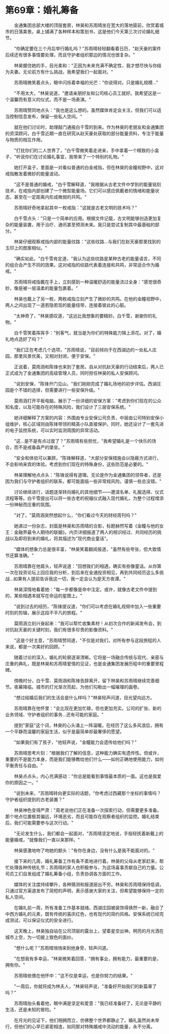 # 第69章：婚礼筹备

　　金通集团总部大楼的顶层套房，林昊和苏雨晴坐在宽大的落地窗前，欣赏着城市的日落美景。桌上铺满了各种样本和策划书，这是他们今天第三次讨论婚礼细节。

　　"你确定要在三个月后举行婚礼吗？"苏雨晴轻轻翻看着日历，"赵天豪的案件后续还有很多事情要处理，而且守护者组织那边的情况也很复杂。"

　　林昊握住她的手，目光柔和："正因为未来充满不确定性，我才想尽快与你结为夫妻。无论前方有什么挑战，我希望我们一起面对。"

　　苏雨晴微笑着点头，眼中闪烁着幸福的光芒："你说得对。只是婚礼规模..."

　　"不用太大，"林昊说道，"邀请亲朋好友和公司核心员工就好。我希望这是一个温馨而有意义的仪式，而不是一场表演。"

　　苏雨晴赞同地点头："我也是这么想的。虽然媒体肯定会关注，但我们可以适当控制信息发布，保留一些私人空间。"

　　就在他们讨论时，助理敲门通报白千雪的到来。作为林昊的老朋友和金通集团的资深顾问，白千雪近期一直在研究从赵天豪处获取的部分能量资料，专注于能量与物质的相互作用。

　　"打扰你们的二人世界了，"白千雪微笑着走进来，手中拿着一个精致的小盒子，"听说你们在讨论婚礼事宜，我带来了一个特别的礼物。"

　　她打开盒子，里面是一对看似普通的白金戒指，但在林昊的金瞳视野中，这对戒指散发着微妙的能量波动。

　　"这不是普通的婚戒，"白千雪解释道，"我根据从古老文件中学到的能量铭刻技术，在戒指内部创建了一个微型能量场。它们可以感应佩戴者的情绪和能量状态，甚至在一定距离内形成微弱的共鸣。"

　　苏雨晴好奇地拿起其中一枚戒指："这就是古老文明的技术吗？"

　　白千雪点头："只是一个简单的应用。根据文件记载，古文明能够创造更加复杂的能量装置，用于治疗、通讯甚至预测未来。我只是尝试复制其中最基础的部分。"

　　林昊仔细观察戒指内部的能量纹路："这些纹路...与我们在赵天豪那里找到的玉印上的图案相似。"

　　"确实如此，"白千雪肯定道，"我认为这些纹路是某种古老的能量语言，不同的组合会产生不同的效果。这对戒指的纹路代表着连接和共鸣，非常适合作为婚戒。"

　　苏雨晴将戒指戴在手上，立刻感到一种温暖舒适的能量流过全身："感觉很奇妙，像是被一层温柔的能量包裹着。"

　　林昊也戴上了另一枚，两枚戒指立刻产生了微妙的共鸣。在他的金瞳视野中，两人之间出现了一道若隐若现的能量纽带，连接着彼此的心脏。

　　"太神奇了，"林昊感叹道，"这远比我想象的要精妙。白千雪，谢谢你的礼物。"

　　白千雪笑着挥挥手："别客气，就当是为你们的特殊能力锦上添花。对了，婚礼地点选好了吗？"

　　"我们正在考虑几个选项，"苏雨晴说，"目前倾向于在西湖边的一处私人庄园，那里风景优美，又相对封闭，便于安保。"

　　正说着，莫雨涵和陈锋也来到了套房。自从对抗赵天豪的行动结束后，两人已正式成为了金通集团的高级管理人员，同时担任林昊的私人安保顾问。

　　"说到安保，"陈锋开门见山，"我们刚刚完成了婚礼场地的初步评估。西湖庄园是个不错的选择，但需要进行一些安保升级。"

　　莫雨涵打开平板电脑，展示了一份详细的安保方案："考虑到你们现在的公众知名度，以及可能存在的特殊风险，我们设计了三层安保系统。"

　　她详细解释了方案的内容：外围由专业安保公司负责，中层由公司特别安保小组维护，核心区域则由陈锋带领的精英小队直接保护。同时，她还设计了一套先进的电子监控系统，可以实时监测周围的异常活动。

　　"这...是不是有点过度了？"苏雨晴有些担忧，"我希望婚礼是一个快乐的场合，而不是戒备森严的堡垒。"

　　"安全和体验可以兼顾，"陈锋解释道，"大部分安保措施会以隐蔽方式进行，不会影响来宾的体验。考虑到你们现在的特殊身份，这些防范是必要的。"

　　林昊理解地点点头："陈锋说得有道理。无论是作为金通集团的领导者，还是因为我们与守护者组织的联系，都可能面临一些非常规风险。谨慎一些总没错。"

　　讨论继续进行，话题逐渐转向婚礼的其他细节——邀请名单、礼服选择、仪式流程等等。白千雪提出可以将一些古老的祝福仪式融入现代婚礼，为整个过程增添一份神秘而庄重的氛围。

　　"对了，"莫雨涵突然想起什么，"你们看过今天的财经周刊吗？"

　　她递过一份杂志，封面是林昊和苏雨晴的合影，标题赫然写着《金瞳与他的女王：金融界最令人期待的联姻》。内页详细报道了两人的相识经过、共同经历的挑战以及即将到来的婚礼，将其描述为"现代商业童话"。

　　"媒体的想象力总是很丰富，"林昊笑着翻阅报道，"虽然有些夸张，但大致情节还算准确。"

　　苏雨晴靠在他肩头，轻声说道："回想我们的相遇，确实有些像童话。从你第一次在投资论坛上回应我的分析，到后来在金通投资相见，再到共同经历这么多挑战...如果有人提前告诉我这一切，我一定会认为是天方夜谭。"

　　林昊深情地看着她："每一步都像是命中注定。或许，就像古老文件中提到的，某些相遇本就写在命运的星图上。"

　　"说到过去的经历，"陈锋提议道，"你们可以考虑在婚礼视频中加入一些重要时刻的剪辑，展示这段不平凡的旅程。"

　　莫雨涵立刻兴奋起来："我可以帮忙收集素材！从初次合作的新闻发布会，到对抗赵天豪的关键时刻，我们有很多珍贵的影像资料。"

　　"这是个好主意，"苏雨晴赞同道，"不仅是对我们，对所有参与这段旅程的人来说，都是一次美好的回顾。"

　　随着讨论的深入，婚礼的轮廓逐渐清晰。它将是一场融合传统与现代、亲密与庄重的典礼，既是林昊和苏雨晴爱情的见证，也是金通集团发展历程中的重要里程碑。

　　傍晚时分，白千雪、莫雨涵和陈锋告辞离开，留下林昊和苏雨晴继续完善细节。夜幕降临，城市的灯光渐次亮起，为他们勾勒出一幅璀璨的画卷。

　　"想过结婚后我们的生活会是什么样吗？"林昊轻声问道，目光望向远方。

　　苏雨晴靠在他怀里："会比现在更加忙碌，但也更加充实。公司的扩张、新的业务领域、守护者组织的事务...还有可能的家庭。"

　　提到"家庭"这个词，林昊的心头涌上一阵温暖。在经历了这么多风浪后，拥有一个平静而温馨的家庭生活，似乎是最简单却最奢侈的愿望。

　　"如果我们有了孩子，"他轻声说，"金瞳能力会遗传给他们吗？"

　　苏雨晴思考片刻："根据我们了解的信息，这种能力确实有遗传性。但或许，重要的不是能力本身，而是我们能够教给他们什么——如何正确地使用能力，如何平衡责任与自由。"

　　林昊点点头，内心充满感动："你总是能看到事情最本质的一面。这也是我爱你的原因之一。"

　　"说到未来，"苏雨晴转向更实际的话题，"你考虑过西藏那个坐标的事情吗？守护者组织提到的古老装置？"

　　林昊神色变得严肃："周老说他们正在准备一次探索行动，但需要更多准备。那个地点位置极其偏远，环境恶劣，而且可能存在观察者组织的监控。婚礼结束后，我们可能需要参与这次行动。"

　　"无论发生什么，我们都会一起面对，"苏雨晴坚定地说，手指轻抚着新戴上的能量婚戒，"就像我们一直以来那样。"

　　林昊感激地吻了吻她的额头："有你在身边，没有什么是我不能面对的。"

　　接下来的几周，婚礼筹备工作有条不紊地进行着。林昊的父母从老家赶来，帮忙处理各种传统礼节；苏雨晴的家人也积极参与，为这场喜事贡献自己的力量。公司员工们自发组成了婚礼筹备小组，负责协调各方面的工作。

　　媒体的关注度持续攀升，各种猜测和报道层出不穷。林昊和苏雨晴保持低调，只通过官方渠道发布了简短的声明，表示感谢大家的关注，但希望能够保持一定的私人空间。

　　在婚礼前一周，所有准备工作基本就绪。西湖庄园被装饰得焕然一新，融合了中西方婚礼的元素，既有传统的喜庆红色，也有现代的简约风格。安保系统已经完成测试，可以保证仪式的安全进行。

　　这天晚上，林昊独自站在公司顶层的露台上，望着星空出神。明亮的月光洒在城市上空，为一切披上银色的面纱。

　　"想什么呢？"苏雨晴悄悄来到他身旁，轻声问道。

　　"在想我有多幸运，"林昊微笑着回答，"拥有事业，拥有能力，最重要的是，拥有你。"

　　苏雨晴依偎在他怀中："这不仅是幸运，也是你努力的结果。"

　　"一周后，你就将成为林夫人，"林昊轻声说，"准备好开始我们的新篇章了吗？"

　　苏雨晴抬头看着他，眼中满是坚定和爱意："我已经准备好了，无论是平静的生活，还是未知的冒险。"

　　在月光的见证下，他们相拥而立，仿佛整个世界都静止了。婚礼虽然尚未举行，但他们的心早已紧密相连，如同那对特殊婚戒中流动的能量，永不分离。 